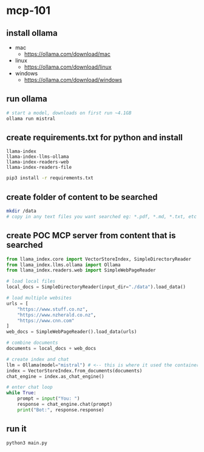 # mcp-101

## install ollama

- mac
  - https://ollama.com/download/mac
- linux
  - https://ollama.com/download/linux
- windows
  - https://ollama.com/download/windows

## run ollama

```bash
# start a model, downloads on first run ~4.1GB
ollama run mistral
```

## create requirements.txt for python and install

```text
llama-index
llama-index-llms-ollama
llama-index-readers-web
llama-index-readers-file
```

```bash
pip3 install -r requirements.txt
```

## create folder of content to be searched

```bash
mkdir /data
# copy in any text files you want searched eg: *.pdf, *.md, *.txt, etc
```

## create POC MCP server from content that is searched

```python
from llama_index.core import VectorStoreIndex, SimpleDirectoryReader
from llama_index.llms.ollama import Ollama
from llama_index.readers.web import SimpleWebPageReader

# load local files
local_docs = SimpleDirectoryReader(input_dir="./data").load_data()

# load multiple websites
urls = [
    "https://www.stuff.co.nz",
    "https://www.nzherald.co.nz",
    "https://www.cnn.com"
]
web_docs = SimpleWebPageReader().load_data(urls)

# combine documents
documents = local_docs + web_docs

# create index and chat
llm = Ollama(model="mistral") # <-- this is where it used the container downloaded in section above "run ollama"
index = VectorStoreIndex.from_documents(documents)
chat_engine = index.as_chat_engine()

# enter chat loop
while True:
    prompt = input("You: ")
    response = chat_engine.chat(prompt)
    print("Bot:", response.response)
```

## run it

```bash
python3 main.py
```


